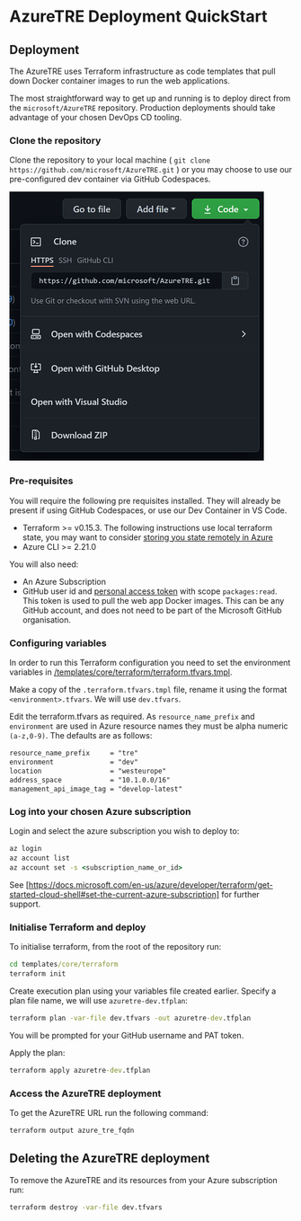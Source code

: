 # AzureTRE Deployment QuickStart

## Deployment
The AzureTRE uses Terraform infrastructure as code templates that pull down Docker container images to run the web applications.

The most straightforward way to get up and running is to deploy direct from the `microsoft/AzureTRE` repository. Production deployments should take advantage of your chosen DevOps CD tooling.

### Clone the repository
Clone the repository to your local machine ( `git clone https://github.com/microsoft/AzureTRE.git` ) or you may choose to use our pre-configured dev container via GitHub Codespaces.

![Clone Options](../docs/assets/clone_options.png)

### Pre-requisites

You will require the following pre requisites installed. They will already be present if using GitHub Codespaces, or use our Dev Container in VS Code.
- Terraform >= v0.15.3. The following instructions use local terraform state, you may want to consider [storing you state remotely in Azure](https://docs.microsoft.com/en-us/azure/developer/terraform/store-state-in-azure-storage)
- Azure CLI >= 2.21.0

You will also need:
- An Azure Subscription
- GitHub user id and [personal access token](https://docs.github.com/en/github/authenticating-to-github/creating-a-personal-access-token) with scope `packages:read`. This token is used to pull the web app Docker images. This can be any GitHub account, and does not need to be part of the Microsoft GitHub organisation.


### Configuring variables
In order to run this Terraform configuration you need to set the environment variables in [/templates/core/terraform/terraform.tfvars.tmpl](../templates/core/terraform/terraform.tfvars.tmpl).

Make a copy of the `.terraform.tfvars.tmpl` file, rename it using the format `<environment>.tfvars`. We will use `dev.tfvars`.

Edit the terraform.tfvars as required. As `resource_name_prefix` and `environment` are used in Azure resource names they must be alpha numeric `(a-z,0-9)`. The defaults are as follows:

```hcl
resource_name_prefix     = "tre"
environment              = "dev"
location                 = "westeurope"
address_space            = "10.1.0.0/16"
management_api_image_tag = "develop-latest"
```

### Log into your chosen Azure subscription
Login and select the azure subscription you wish to deploy to:

```cmd
az login
az account list
az account set -s <subscription_name_or_id>
```

See [https://docs.microsoft.com/en-us/azure/developer/terraform/get-started-cloud-shell#set-the-current-azure-subscription] for further support.

### Initialise Terraform and deploy

To initialise terraform, from the root of the repository run:

```cmd
cd templates/core/terraform
terraform init
```

Create execution plan using your variables file created earlier. Specify a plan file name, we will use `azuretre-dev.tfplan`:

```cmd
terraform plan -var-file dev.tfvars -out azuretre-dev.tfplan
```

You will be prompted for your GitHub username and PAT token.

Apply the plan:
```cmd
terraform apply azuretre-dev.tfplan
```

### Access the AzureTRE deployment

To get the AzureTRE URL run the following command:

```cmd
terraform output azure_tre_fqdn
```

## Deleting the AzureTRE deployment

To remove the AzureTRE and its resources from your Azure subscription run:

```cmd
terraform destroy -var-file dev.tfvars
```
